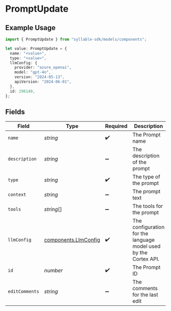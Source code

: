 # PromptUpdate

## Example Usage

```typescript
import { PromptUpdate } from "syllable-sdk/models/components";

let value: PromptUpdate = {
  name: "<value>",
  type: "<value>",
  llmConfig: {
    provider: "azure_openai",
    model: "gpt-4o",
    version: "2024-05-13",
    apiVersion: "2024-06-01",
  },
  id: 296140,
};
```

## Fields

| Field                                                            | Type                                                             | Required                                                         | Description                                                      |
| ---------------------------------------------------------------- | ---------------------------------------------------------------- | ---------------------------------------------------------------- | ---------------------------------------------------------------- |
| `name`                                                           | *string*                                                         | :heavy_check_mark:                                               | The Prompt name                                                  |
| `description`                                                    | *string*                                                         | :heavy_minus_sign:                                               | The description of the prompt                                    |
| `type`                                                           | *string*                                                         | :heavy_check_mark:                                               | The type of the prompt                                           |
| `context`                                                        | *string*                                                         | :heavy_minus_sign:                                               | The prompt text                                                  |
| `tools`                                                          | *string*[]                                                       | :heavy_minus_sign:                                               | The tools for the prompt                                         |
| `llmConfig`                                                      | [components.LlmConfig](../../models/components/llmconfig.md)     | :heavy_check_mark:                                               | The configuration for the language model used by the Cortex API. |
| `id`                                                             | *number*                                                         | :heavy_check_mark:                                               | The Prompt ID                                                    |
| `editComments`                                                   | *string*                                                         | :heavy_minus_sign:                                               | The comments for the last edit                                   |